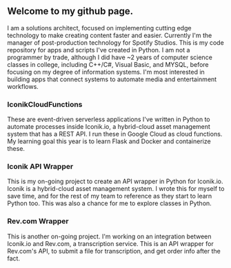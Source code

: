 ## Welcome to my github page. 

I am a solutions architect, focused on implementing cutting edge technology to make creating content faster and easier. Currently I'm the manager of post-production technology for Spotify Studios. This is my code repository for apps and scripts I've created in Python. I am not a programmer by trade, although I did have ~2 years of computer science classes in college, including C++/C#, Visual Basic, and MYSQL, before focusing on my degree of information systems. I'm most interested in building apps that connect systems to automate media and entertainment workflows. 

### IconikCloudFunctions
These are event-driven serverless applications I've written in Python to automate processes inside Iconik.io, a hybrid-cloud asset management system that has a REST API. I run these in Google Cloud as cloud functions. My learning goal this year is to learn Flask and Docker and containerize these. 

### Iconik API Wrapper

This is my on-going project to create an API wrapper in Python for Iconik.io. Iconik is a hybrid-cloud asset management system. I wrote this for myself to save time, and for the rest of my team to reference as they start to learn Python too. This was also a chance for me to explore classes in Python. 

### Rev.com Wrapper

This is another on-going project. I'm working on an integration between Iconik.io and Rev.com, a transcription service. This is an API wrapper for Rev.com's API, to submit a file for transcription, and get order info after the fact. 

